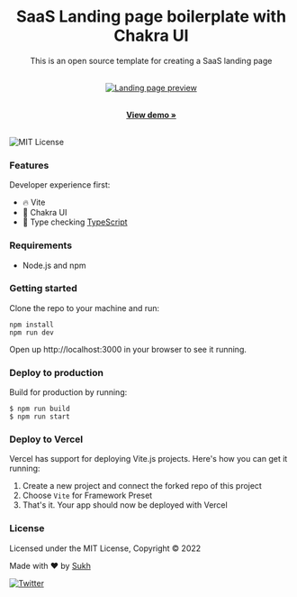<div align="center">
  <h1>SaaS Landing page boilerplate with Chakra UI</h1>
</div>

<div align="center">
This is an open source template for creating a SaaS landing page
</div>
 <br />
<p align="center">
  <a href="https://launchman.cc"><img src="https://pbs.twimg.com/media/FVVcQd1WUAA2YOx?format=jpg&name=4096x4096" alt="Landing page preview"></a>
</p>

<p align="center">
    <br />
    <a href="https://chakra-ui-landing-page.vercel.app"><strong>View demo »</strong></a>
    <br />
  <br/>
  </p>


  <img alt="MIT License" src="https://img.shields.io/github/license/bdcorps/chakra-ui-landing-page"/>
  
### Features

Developer experience first:

- 🔥 Vite
- 🎨 Chakra UI
- 🎉 Type checking [TypeScript](https://www.typescriptlang.org)

### Requirements

- Node.js and npm

### Getting started

Clone the repo to your machine and run:

```
npm install
npm run dev
```

Open up http://localhost:3000 in your browser to see it running.

### Deploy to production

Build for production by running:

```
$ npm run build
$ npm run start
```

### Deploy to Vercel

Vercel has support for deploying Vite.js projects. Here's how you can get it running:

1. Create a new project and connect the forked repo of this project
2. Choose `Vite` for Framework Preset
3. That's it. Your app should now be deployed with Vercel

### License

Licensed under the MIT License, Copyright © 2022

Made with ♥ by [Sukh](https://launchman.cc)

[![Twitter](https://img.shields.io/twitter/url/https/twitter.com/thisissukh_.svg?style=social&label=Follow%20%40Sukh)](https://twitter.com/thisissukh_)

